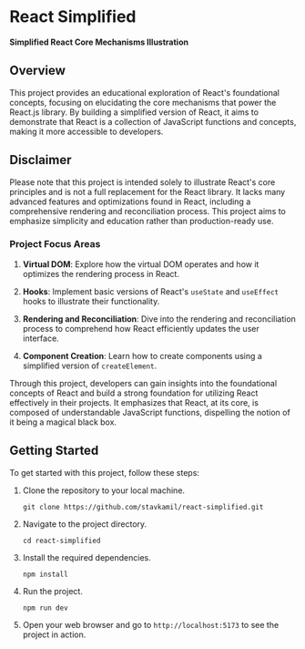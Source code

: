 # React Simplified

**Simplified React Core Mechanisms Illustration**

## Overview

This project provides an educational exploration of React's foundational concepts, focusing on elucidating the core mechanisms that power the React.js library. By building a simplified version of React, it aims to demonstrate that React is a collection of JavaScript functions and concepts, making it more accessible to developers.

## Disclaimer

Please note that this project is intended solely to illustrate React's core principles and is not a full replacement for the React library. It lacks many advanced features and optimizations found in React, including a comprehensive rendering and reconciliation process. This project aims to emphasize simplicity and education rather than production-ready use.

### Project Focus Areas

1. **Virtual DOM**: Explore how the virtual DOM operates and how it optimizes the rendering process in React.

2. **Hooks**: Implement basic versions of React's `useState` and `useEffect` hooks to illustrate their functionality.

3. **Rendering and Reconciliation**: Dive into the rendering and reconciliation process to comprehend how React efficiently updates the user interface.

4. **Component Creation**: Learn how to create components using a simplified version of `createElement`.

Through this project, developers can gain insights into the foundational concepts of React and build a strong foundation for utilizing React effectively in their projects. It emphasizes that React, at its core, is composed of understandable JavaScript functions, dispelling the notion of it being a magical black box.

## Getting Started

To get started with this project, follow these steps:

1. Clone the repository to your local machine.

   ```
   git clone https://github.com/stavkamil/react-simplified.git
   ```

2. Navigate to the project directory.

   ```
   cd react-simplified
   ```

3. Install the required dependencies.

   ```
   npm install
   ```

4. Run the project.

   ```
   npm run dev
   ```

5. Open your web browser and go to `http://localhost:5173` to see the project in action.
